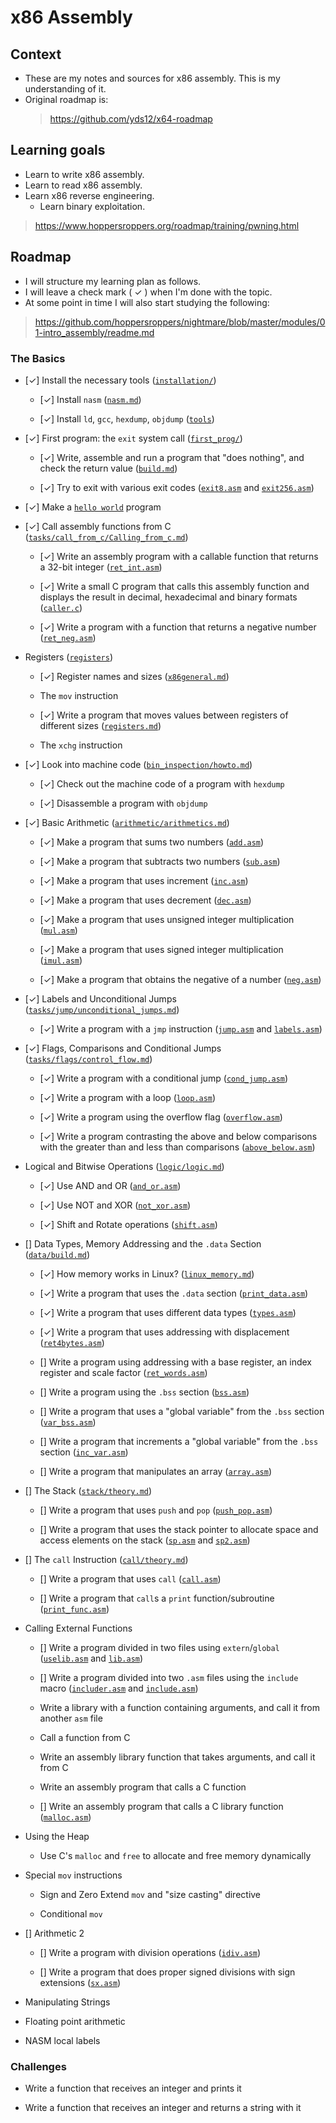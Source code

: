 # x86 Assembly

## Context

- These are my notes and sources for x86 assembly. This is my understanding of it.
- Original roadmap is:
    > https://github.com/yds12/x64-roadmap


## Learning goals

- Learn to write x86 assembly.
- Learn to read x86 assembly.
- Learn x86 reverse engineering.
  - Learn binary exploitation.
> https://www.hoppersroppers.org/roadmap/training/pwning.html


## Roadmap

- I will structure my learning plan as follows.
- I will leave a check mark ( ✓ ) when I'm done with the topic.
- At some point in time I will also start studying the following:
> https://github.com/hoppersroppers/nightmare/blob/master/modules/01-intro_assembly/readme.md


### The Basics

* [✓] Install the necessary tools ([`installation/`](tasks/installation))

  * [✓] Install `nasm` ([`nasm.md`](tasks/installation/nasm.md))

  * [✓] Install `ld`, `gcc`, `hexdump`, `objdump` ([`tools`](tasks/installation/utilities.md))

* [✓] First program: the `exit` system call ([`first_prog/`](tasks/first_prog))

  * [✓] Write, assemble and run a program that "does nothing", and check 
  the return value ([`build.md`](tasks/first_prog/build.md))

  * [✓] Try to exit with various exit codes 
  ([`exit8.asm`](tasks/first_prog/exit8.asm) and
  [`exit256.asm`](tasks/first_prog/exit256.asm))

* [✓] Make a [`hello world`](tasks/helloworld/hello.asm) program

* [✓] Call assembly functions from C ([`tasks/call_from_c/Calling_from_c.md`](tasks/call_from_c/Calling_from_c.md))

  * [✓] Write an assembly program with a callable function that returns a
  32-bit integer ([`ret_int.asm`](tasks/call_from_c/ret_int.asm))

  * [✓] Write a small C program that calls this assembly function and displays
  the result in decimal, hexadecimal and binary formats 
  ([`caller.c`](tasks/call_from_c/caller.c))

  * [✓] Write a program with a function that returns a negative number
  ([`ret_neg.asm`](tasks/call_from_c/ret_neg_int.asm))

* Registers ([`registers`](tasks/registers))

  * [✓] Register names and sizes ([`x86general.md`](tasks/registers/x86general.md))

  * The `mov` instruction

  * [✓] Write a program that moves values between registers of different sizes
  ([`registers.md`](tasks/registers/registers.md))

  * The `xchg` instruction

* [✓] Look into machine code 
  ([`bin_inspection/howto.md`](tasks/bin_inspection/howto.md))

  * [✓] Check out the machine code of a program with `hexdump`

  * [✓] Disassemble a program with `objdump`

* [✓] Basic Arithmetic ([`arithmetic/arithmetics.md`](tasks/arithmetic/arithmetics.md))

  * [✓] Make a program that sums two numbers 
  ([`add.asm`](tasks/arithmetic/add.asm))

  * [✓] Make a program that subtracts two numbers
  ([`sub.asm`](tasks/arithmetic/sub.asm))
 
  * [✓] Make a program that uses increment
  ([`inc.asm`](tasks/arithmetic/inc.asm))

  * [✓] Make a program that uses decrement
  ([`dec.asm`](tasks/arithmetic/dec.asm))

  * [✓] Make a program that uses unsigned integer multiplication
  ([`mul.asm`](tasks/arithmetic/mul.asm))
 
  * [✓] Make a program that uses signed integer multiplication
  ([`imul.asm`](tasks/arithmetic/imul.asm))

  * [✓] Make a program that obtains the negative of a number
  ([`neg.asm`](tasks/arithmetic/neg.asm))

* [✓] Labels and Unconditional Jumps ([`tasks/jump/unconditional_jumps.md`](tasks/jump/unconditional_jumps.md))

  * [✓] Write a program with a `jmp` instruction
  ([`jump.asm`](tasks/jump/jump.asm) and [`labels.asm`](tasks/jump/labels.asm))

* [✓] Flags, Comparisons and Conditional Jumps 
  ([`tasks/flags/control_flow.md`](tasks/flags/control_flow.md))

  * [✓] Write a program with a conditional jump 
  ([`cond_jump.asm`](tasks/flags/cond_jump.asm))

  * [✓] Write a program with a loop ([`loop.asm`](tasks/flags/loop.asm))

  * [✓] Write a program using the overflow flag
  ([`overflow.asm`](tasks/flags/overflow.asm))

  * [✓] Write a program contrasting the above and below comparisons with the
  greater than and less than comparisons
  ([`above_below.asm`](tasks/flags/above_below.asm))

* Logical and Bitwise Operations ([`logic/logic.md`](tasks/logic/logic.md))

  * [✓] Use AND and OR ([`and_or.asm`](tasks/logic/and_or.asm))
 
  * [✓] Use NOT and XOR ([`not_xor.asm`](tasks/logic/not_xor.asm))

  * [✓] Shift and Rotate operations ([`shift.asm`](tasks/logic/shift.asm))

* [] Data Types, Memory Addressing and the `.data` Section
  ([`data/build.md`](tasks/data/build.md))

  * [✓] How memory works in Linux?
  ([`linux_memory.md`](tasks/data/linux_memory.md))

  * [✓] Write a program that uses the `.data` section
  ([`print_data.asm`](tasks/data/print_data.asm))
 
  * [✓] Write a program that uses different data types
  ([`types.asm`](tasks/data/types.asm))

  * [✓] Write a program that uses addressing with displacement
  ([`ret4bytes.asm`](tasks/data/ret4bytes.asm))

  * [] Write a program using addressing with a base register,
  an index register and scale factor
  ([`ret_words.asm`](tasks/data/ret_words.asm))

  * [] Write a program using the `.bss` section
  ([`bss.asm`](tasks/data/bss.asm))

  * [] Write a program that uses a "global variable" from the `.bss` section
  ([`var_bss.asm`](tasks/data/var_bss.asm))

  * [] Write a program that increments a "global variable" from the 
  `.bss` section ([`inc_var.asm`](tasks/data/inc_var.asm))

  * [] Write a program that manipulates an array
  ([`array.asm`](tasks/data/array.asm))

* [] The Stack ([`stack/theory.md`](tasks/stack/theory.md))

  * [] Write a program that uses `push` and `pop`
  ([`push_pop.asm`](tasks/stack/push_pop.asm))

  * [] Write a program that uses the stack pointer to allocate space and
  access elements on the stack ([`sp.asm`](tasks/stack/sp.asm) and
  [`sp2.asm`](tasks/stack/sp2.asm))

* [] The `call` Instruction ([`call/theory.md`](tasks/call/theory.md))

  * [] Write a program that uses `call` ([`call.asm`](tasks/call/call.asm))

  * [] Write a program that `call`s a `print` function/subroutine
  ([`print_func.asm`](tasks/call/print_func.asm))

* Calling External Functions

  * [] Write a program divided in two files using `extern`/`global`
  ([`uselib.asm`](tasks/extern/uselib.asm) and
  [`lib.asm`](tasks/extern/lib.asm))

  * [] Write a program divided into two `.asm` files using the `include` macro
  ([`includer.asm`](tasks/extern/includer.asm) and
  [`include.asm`](tasks/extern/include.asm))

  * Write a library with a function containing arguments, and call it from
  another `asm` file

  * Call a function from C

  * Write an assembly library function that takes arguments, and call it from C

  * Write an assembly program that calls a C function

  * [] Write an assembly program that calls a C library function
  ([`malloc.asm`](tasks/extern/malloc.asm))

* Using the Heap

  * Use C's `malloc` and `free` to allocate and free memory dynamically

* Special `mov` instructions

  * Sign and Zero Extend `mov` and "size casting" directive

  * Conditional `mov`

* [] Arithmetic 2

  * [] Write a program with division operations
  ([`idiv.asm`](tasks/arith2/idiv.asm))
 
  * [] Write a program that does proper signed divisions with sign extensions
  ([`sx.asm`](tasks/arith2/sx.asm))

* Manipulating Strings

* Floating point arithmetic

* NASM local labels

### Challenges

* Write a function that receives an integer and prints it

* Write a function that receives an integer and returns a string with it
